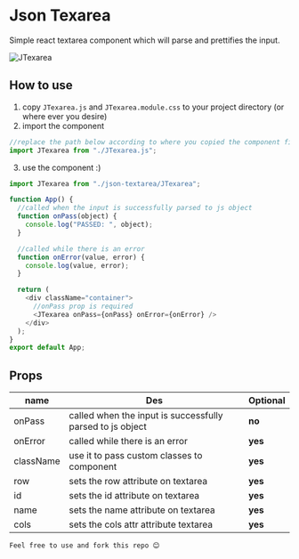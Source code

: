 # Json Texarea

Simple react textarea component which will parse and prettifies the input.

![JTexarea](https://user-images.githubusercontent.com/19800339/127748115-48098649-2dea-4fc7-8da4-786c41aa5f58.gif)


## How to use

1. copy `JTexarea.js` and `JTexarea.module.css` to your project directory (or where ever you desire)
2. import the component

```javascript
//replace the path below according to where you copied the component files
import JTexarea from "./JTexarea.js";
```

3. use the component :)

```javascript
import JTexarea from "./json-textarea/JTexarea";

function App() {
  //called when the input is successfully parsed to js object
  function onPass(object) {
    console.log("PASSED: ", object);
  }

  //called while there is an error
  function onError(value, error) {
    console.log(value, error);
  }

  return (
    <div className="container">
      //onPass prop is required
      <JTexarea onPass={onPass} onError={onError} />
    </div>
  );
}
export default App;
```

## Props

| name      | Des                                                       | Optional |
| --------- | --------------------------------------------------------- | -------- |
| onPass    | called when the input is successfully parsed to js object | **no**   |
| onError   | called while there is an error                            | **yes**  |
| className | use it to pass custom classes to component                | **yes**  |
| row       | sets the row attribute on textarea                        | **yes**  |
| id        | sets the id attribute on textarea                         | **yes**  |
| name      | sets the name attribute on textarea                       | **yes**  |
| cols      | sets the cols attr attribute textarea                     | **yes**  |

`Feel free to use and fork this repo 😊`
